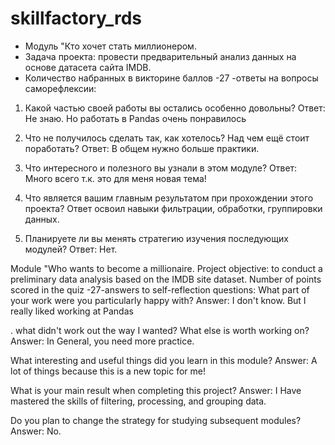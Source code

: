 # skillfactory_rds
 - Модуль "Кто хочет стать миллионером.
 - Задача проекта: провести предварительный анализ данных на основе датасета сайта IMDB.
 - Количество набранных в викторине баллов -27
 -ответы на вопросы саморефлексии:

1. Какой частью своей работы вы остались особенно довольны? 
Ответ: Не знаю. Но работать в Pandas очень понравилось

2. Что не получилось сделать так, как хотелось? Над чем ещё стоит поработать? 
Ответ: В общем нужно больше практики.

3. Что интересного и полезного вы узнали в этом модуле?
Ответ: Много всего т.к. это для меня новая тема!

4. Что является вашим главным результатом при прохождении этого проекта?
Ответ освоил навыки фильтрации, обработки, группировки данных.

5. Планируете ли вы менять стратегию изучения последующих модулей?
Ответ: Нет.  


Module "Who wants to become a millionaire.
Project objective: to conduct a preliminary data analysis based on the IMDB site dataset.
Number of points scored in the quiz -27-answers to self-reflection questions:
What part of your work were you particularly happy with? Answer: I don't know. But I really liked working at Pandas

. what didn't work out the way I wanted? What else is worth working on? Answer: In General, you need more practice.

What interesting and useful things did you learn in this module? Answer: A lot of things because this is a new topic for me!

What is your main result when completing this project? Answer: I Have mastered the skills of filtering, processing, and grouping data.

Do you plan to change the strategy for studying subsequent modules? Answer: No.
